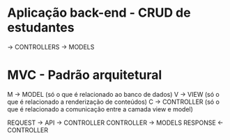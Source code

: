 # Aplicação back-end - CRUD de estudantes

-> CONTROLLERS
-> MODELS

# MVC - Padrão arquitetural

M -> MODEL (só o que é relacionado ao banco de dados)
V -> VIEW (só o que é relacionado a renderização de conteúdos)
C -> CONTROLLER (só o que é relacionado a comunicação entre a camada view e model)

REQUEST -> API -> CONTROLLER
CONTROLLER -> MODELS
RESPONSE <- CONTROLLER
